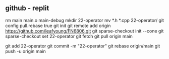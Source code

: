## github - replit

rm main main.o main-debug
mkdir 22-operator
mv *.h *.cpp 22-operator/
git config pull.rebase true
git init
git remote add origin https://github.com/leafyoung/FN6806.git
git sparse-checkout init --cone
git sparse-checkout set 22-operator
git fetch
git pull origin main

git add 22-operator
git commit -m "22-operator"
git rebase origin/main
git push -u origin main
